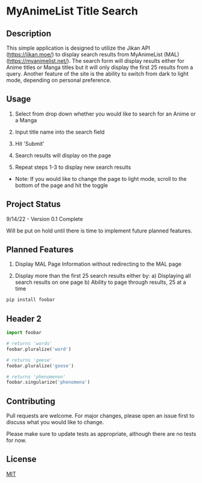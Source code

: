 # MyAnimeList Title Search

## Description

This simple application is designed to utilize the Jikan API (https://jikan.moe/) to display search results from MyAnimeList (MAL) (https://myanimelist.net/). The search form will display results either for Anime titles or Manga titles but it will only display the first 25 results from a query. Another feature of the site is the ability to switch from dark to light mode, depending on personal preference.

## Usage

1. Select from drop down whether you would like to search for an Anime or a Manga

2. Input title name into the search field

3. Hit 'Submit'

4. Search results will display on the page

5. Repeat steps 1-3 to display new search results

* Note: If you would like to change the page to light mode, scroll to the bottom of the page and hit the toggle

## Project Status

9/14/22 - Version 0.1 Complete

Will be put on hold until there is time to implement future planned features.

## Planned Features

1. Display MAL Page Information without redirecting to the MAL page

2. Display more than the first 25 search results either by:
    a) Displaying all search results on one page
    b) Ability to page through results, 25 at a time

<!-- Below is a way to add code -->

```bash
pip install foobar
```

## Header 2

<!-- make sure to add a gif in here on how to use the site -->

```python
import foobar

# returns 'words'
foobar.pluralize('word')

# returns 'geese'
foobar.pluralize('goose')

# returns 'phenomenon'
foobar.singularize('phenomena')
```

## Contributing 
Pull requests are welcome. For major changes, please open an issue first to discuss what you would like to change.

Please make sure to update tests as appropriate, although there are no tests for now.

## License
[MIT](https://choosealicense.com/licenses/mit/)
